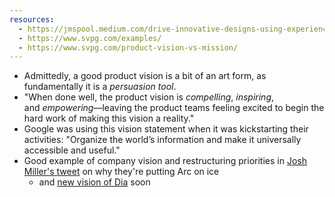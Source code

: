 ```yaml
---
resources:
  - https://jmspool.medium.com/drive-innovative-designs-using-experience-visions-5bf706a45636
  - https://www.svpg.com/examples/
  - https://www.svpg.com/product-vision-vs-mission/
---
```

- Admittedly, a good product vision is a bit of an art form, as fundamentally it is a _persuasion tool_.
- "When done well, the product vision is _compelling_, _inspiring_, and _empowering_—leaving the product teams feeling excited to begin the hard work of making this vision a reality."
- Google was using this vision statement when it was kickstarting their activities: "Organize the world’s information and make it universally accessible and useful."
- Good example of company vision and restructuring priorities in [Josh Miller's tweet](https://x.com/joshm/status/1850717644779110643) on why they're putting Arc on ice
	- and [new vision of Dia](https://www.diabrowser.com/) soon
